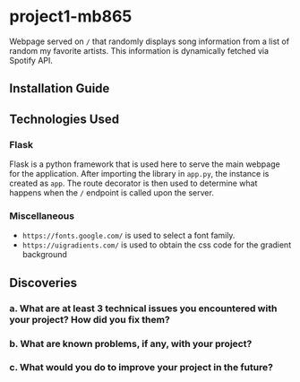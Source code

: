 # project1-mb865
Webpage served on `/` that randomly displays song information from a list of random my favorite artists. This information is dynamically fetched via Spotify API.

## Installation Guide

## Technologies Used
### Flask
Flask is a python framework that is used here to serve the main webpage for the application. After importing the library in `app.py`, the instance is created as `app`. The route decorator is then used to determine what happens when the `/` endpoint is called upon the server.

### Miscellaneous
* `https://fonts.google.com/` is used to select a font family.
* `https://uigradients.com/` is used to obtain the css code for the gradient background

## Discoveries
### a. What are at least 3 technical issues you encountered with your project? How did you fix them?
### b. What are known problems, if any, with your project?
### c. What would you do to improve your project in the future?
